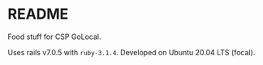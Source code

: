 # README

Food stuff for CSP GoLocal.

Uses rails v7.0.5 with `ruby-3.1.4`. Developed on Ubuntu 20.04 LTS (focal).
